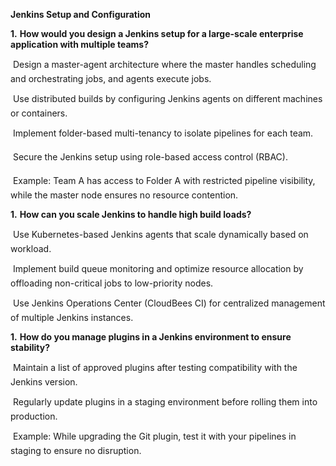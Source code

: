 **Jenkins Setup and Configuration**

**1.** **How would you design a Jenkins setup for a large-scale enterprise application with multiple teams?**

 Design a master-agent architecture where the master handles scheduling and orchestrating jobs, and agents execute jobs.

 Use distributed builds by configuring Jenkins agents on different machines or containers.

 Implement folder-based multi-tenancy to isolate pipelines for each team.

 Secure the Jenkins setup using role-based access control (RBAC).

 Example: Team A has access to Folder A with restricted pipeline visibility, while the master node ensures no resource contention.


**1.** **How can you scale Jenkins to handle high build loads?**

 Use Kubernetes-based Jenkins agents that scale dynamically based on workload.

 Implement build queue monitoring and optimize resource allocation by offloading non-critical jobs to low-priority nodes.

 Use Jenkins Operations Center (CloudBees CI) for centralized management of multiple Jenkins instances.

**1.** **How do you manage plugins in a Jenkins environment to ensure stability?**

 Maintain a list of approved plugins after testing compatibility with the Jenkins version.

 Regularly update plugins in a staging environment before rolling them into production.

 Example: While upgrading the Git plugin, test it with your pipelines in staging to ensure no disruption.
